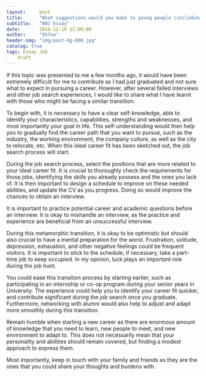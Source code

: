 ```yaml
---
layout:     post
title:      "What suggestions would you make to young people (including your younger self) that would help them prepare for the transition from school to work?"
subtitle:   "RBC Essay"
date:       2016-12-19 21:00:00
author:     "Sh7ne"
header-img: "img/post-bg-000.jpg"
catalog: true
tags: Essay Job 
    draft
---
```


If this topic was presented to me a few months ago, it would have been extremely difficult for me to contribute as I had just graduated and not sure what to expect in pursuing a career. However, after several failed interviews and other job search experiences, I would like to share what I have learnt with those who might be facing a similar transition.



To begin with, it is necessary to have a clear self-knowledge, able to identify your characteristics, capabilities, strengths and weaknesses, and most importantly your goal in life. This self-understanding would then help you to gradually find the career path that you want to pursue, such as the industry, the working environment, the company culture, as well as the city to relocate, etc. When this ideal career fit has been sketched out, the job search process will start.



During the job search process, select the positions that are more related to your ideal career fit.  It is crucial to thoroughly check the requirements for those jobs, identifying the skills you already possess and the ones you lack of. It is then important to design a schedule to improve on these needed abilities, and update the CV as you progress. Doing so would improve the chances to obtain an interview.



It is important to practice potential career and academic questions before an interview.  It is okay to mishandle an interview, as the practice and experience are beneficial from an unsuccessful interview.  



During this metamorphic transition, it is okay to be optimistic but should also crucial to have a mental preparation for the worst. Frustration, solitude, depression, exhaustion, and other negative feelings could be frequent visitors.  It is important to stick to the schedule, if necessary, take a part-time job to keep occupied. In my opinion, luck plays an important role during the job hunt.



You could ease this transition process by starting earlier, such as participating in an internship or co-op program during your senior years in University.  The experience could help you to identify your career fit quicker, and contribute significant during the job search once you graduate. Furthermore, networking with alumni would also help to adjust and adapt more smoothly during this transition.



Remain humble when starting a new career as there are enormous amount of knowledge that you need to learn, new people to meet, and new environment to adapt to. This does not necessarily mean that your personality and abilities should remain covered, but finding a modest approach to express them.  



Most importantly, keep in touch with your family and friends as they are the ones that you could share your thoughts and burdens with.
